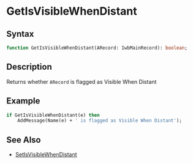 # GetIsVisibleWhenDistant

## Syntax

```pascal
function GetIsVisibleWhenDistant(ARecord: IwbMainRecord): boolean;
```

## Description

Returns whether `ARecord` is flagged as Visible When Distant

## Example

```pascal
if GetIsVisibleWhenDistant(e) then
	AddMessage(Name(e) + ' is flagged as Visible When Distant');
```

## See Also

- [SetIsVisibleWhenDistant](IwbMainRecord_SetIsVisibleWhenDistant.md)
